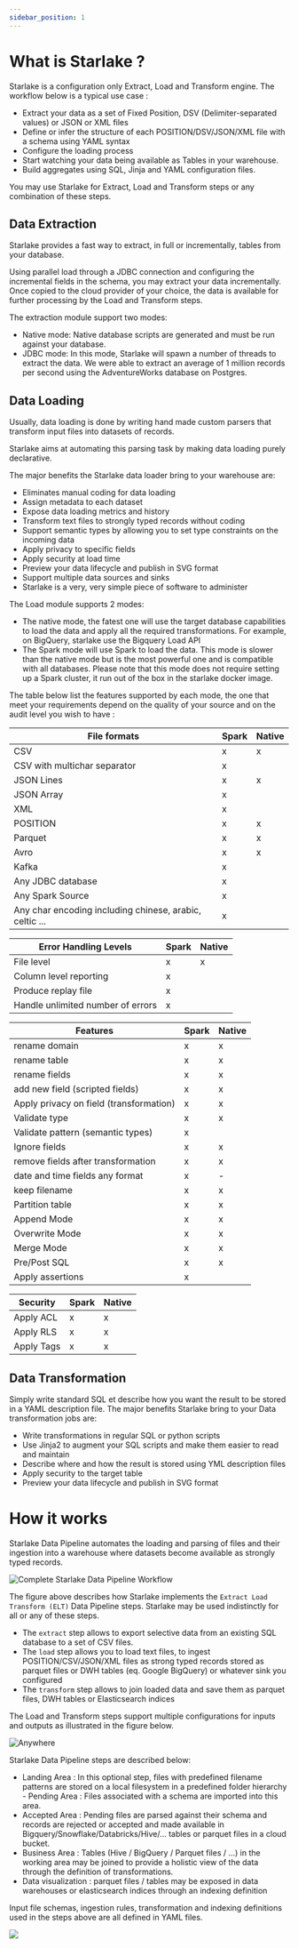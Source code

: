 ```yaml
---
sidebar_position: 1
---
```


# What is Starlake ?

Starlake is a configuration only Extract, Load and Transform engine.
The workflow below is a typical use case :

* Extract your data as a set of Fixed Position, DSV (Delimiter-separated values) or JSON or XML files
* Define or infer the structure of each POSITION/DSV/JSON/XML file with a schema using YAML syntax
* Configure the loading process
* Start watching your data being available as Tables in your warehouse.
* Build aggregates using SQL, Jinja and YAML configuration files.  

You may use Starlake for Extract, Load and Transform steps or any combination of these steps.

## Data Extraction

Starlake provides a fast way to extract, in full or incrementally, tables from your database. 

Using parallel load through a JDBC connection and configuring the incremental fields in the schema, you may extract your data incrementally.
Once copied to the cloud provider of your choice, the data is available for further processing by the Load and Transform steps.

The extraction module support two modes:

* Native mode: Native database scripts are generated and must be run against your database.
* JDBC mode: In this mode, Starlake will spawn a number of threads to extract the data. We were able to extract an average of 1 million records per second using the AdventureWorks database on Postgres.

## Data Loading

Usually, data loading is done by writing hand made custom parsers that transform input files into datasets of records.

Starlake aims at automating this parsing task by making data loading purely declarative.

The major benefits the Starlake data loader bring to your warehouse are:    

* Eliminates manual coding for data loading
* Assign metadata to each dataset
* Expose data loading metrics and history
* Transform text files to strongly typed records without coding
* Support semantic types by allowing you to set type constraints on the incoming data
* Apply privacy to specific fields
* Apply security at load time
* Preview your data lifecycle and publish in SVG format
* Support multiple data sources and sinks
* Starlake is a very, very simple piece of software to administer

The Load module supports 2 modes:

* The native mode, the fatest one will use the target database capabilities to load the data and apply all the required transformations. For example, on BigQuery, starlake use the Bigquery Load API
* The Spark mode will use Spark to load the data. This mode is slower than the native mode but is the most powerful one and is compatible with all databases. Please note that this mode does not require setting up a Spark cluster, it run out of the box in the starlake docker image.

The table below list the features supported by each mode, the one that meet your requirements depend on the quality of your source and on the audit level you wish to have :


|File formats|Spark|Native|
|---|---|---|
|CSV|x|x|
|CSV with multichar separator|x|
|JSON Lines|x|x|
|JSON Array|x||
|XML|x||
|POSITION|x|x|
|Parquet|x|x|
|Avro|x|x|
|Kafka|x||
|Any JDBC database|x||
|Any Spark Source|x||
|Any char encoding including chinese, arabic, celtic ...|x||

|Error Handling Levels|Spark|Native|
|---|---|---|
|File level|x|x|
|Column level reporting|x||
|Produce replay file|x||
|Handle unlimited number of errors|x||

|Features|Spark|Native|
|---|---|---|
|rename domain|x|x|
|rename table|x|x|
|rename fields|x|x|
|add new field (scripted fields)|x|x|
|Apply privacy on field (transformation)|x|x|
|Validate type|x|x|
|Validate pattern (semantic types)|x||
|Ignore fields|x|x|
|remove fields after transformation|x|x|
|date and time fields any format|x|-|
|keep filename |x|x|
|Partition table|x|x|
|Append Mode|x|x|
|Overwrite Mode|x|x|
|Merge Mode|x|x|
|Pre/Post SQL|x|x|
|Apply assertions|x||

|Security|Spark|Native|
|---|---|---|
|Apply ACL|x|x|
|Apply RLS|x|x|
|Apply Tags|x|x|



## Data Transformation

Simply write standard SQL et describe how you want the result to be stored in a YAML description file.
The major benefits Starlake bring to your Data transformation jobs are:

* Write transformations in regular SQL or python scripts
* Use Jinja2 to augment your SQL scripts and make them easier to read and maintain
* Describe where and how the result is stored using YML description files
* Apply security to the target table
* Preview your data lifecycle and publish in SVG format


# How it works

Starlake Data Pipeline automates the loading and parsing of files and
their ingestion into a warehouse where datasets become
available as strongly typed records.

![Complete Starlake Data Pipeline Workflow](/img/guide/workflow.png "Complete Starlake Data Pipeline Workflow")


The figure above describes how Starlake implements the `Extract Load Transform (ELT)` Data Pipeline steps.
Starlake may be used indistinctly for all or any of these steps.

* The `extract` step allows to export selective data from an existing SQL database to a set of CSV files.
* The `load` step allows you to load text files, to ingest POSITION/CSV/JSON/XML files as strong typed records stored as parquet files or DWH tables (eq. Google BigQuery) or whatever sink you configured
* The `transform` step allows to join loaded data and save them as parquet files, DWH tables or Elasticsearch indices

The Load and Transform steps support multiple configurations for inputs and outputs as illustrated in the
figure below. 

![Anywhere](/img/data-star.png "Anywhere")

Starlake Data Pipeline steps are described below:

* Landing Area : In this optional step, files with predefined filename patterns are stored on a local filesystem in a predefined folder hierarchy
*-* Pending Area : Files associated with a schema are imported into this area.
* Accepted Area : Pending files are parsed against their schema and records are rejected or accepted and made available in  Bigquery/Snowflake/Databricks/Hive/... tables or parquet files in a cloud bucket.
* Business Area : Tables (Hive / BigQuery / Parquet files / ...) in the working area may be joined to provide a holistic view of the data through the definition of transformations.
* Data visualization : parquet files / tables may be exposed in data warehouses or elasticsearch indices through an indexing definition

Input file schemas, ingestion rules, transformation and indexing definitions used in the steps above are all defined in YAML files.

![](/img/workflow.png)